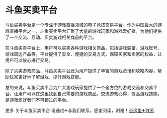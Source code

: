 # 斗鱼买卖平台

斗鱼买卖平台是一个专注于游戏直播领域的电子竞技交易平台。作为中国最大的游戏直播平台之一，斗鱼买卖平台汇聚了大量的游戏玩家和游戏爱好者，为他们提供了一个交流、互动、买卖游戏相关商品的平台。

在斗鱼买卖平台上，用户可以买卖各种游戏相关商品，包括游戏装备、游戏账号、游戏周边产品等。平台提供了安全、便捷的交易方式，保障买家和卖家的权益，让用户可以放心进行交易。

除了买卖游戏商品，斗鱼买卖平台还为用户提供了丰富的游戏资讯和攻略内容，帮助玩家更好地了解游戏、提升游戏技能。

总的来说，斗鱼买卖平台为广大游戏玩家提供了一个全方位的游戏交流和交易平台，让用户可以在这里找到自己需要的游戏商品，交流游戏心得，提高游戏技能，是游戏爱好者们不可错过的平台。

更多 关于斗鱼买卖平台 请通过✈与我们联系，感谢阅读，谢谢！[点这里✈联系](https://ss.k02.cc)